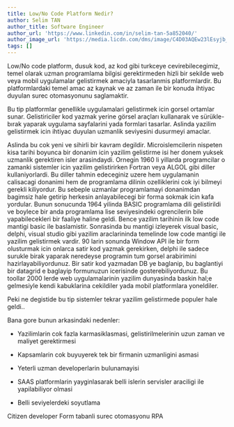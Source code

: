 ```yaml
---
title: Low/No Code Platform Nedir?
author: Selim TAN
author_title: Software Engineer
author_url: 'https://www.linkedin.com/in/selim-tan-5a852040/'
author_image_url: 'https://media.licdn.com/dms/image/C4D03AQEw23lEsyjb_g/profile-displayphoto-shrink_200_200/0/1600513688130?e=1686787200&v=beta&t=bpL1oNOw3VepBPfFEl7d8cU8QDnVZ-xNe1uPDresZ_I'
tags: []
---
```


Low/No code platform, dusuk kod, az kod gibi turkceye cevirebilecegimiz, temel olarak uzman programlama bilgisi gerektirmeden hizli bir sekilde web veya mobil uygulamalar gelistirmek amaciyla tasarlanmis platformlardir. Bu platformlardaki temel amac az kaynak ve az zaman ile bir konuda ihtiyac duyulan surec otomasyonunu saglamaktir. 

Bu tip platformlar genellikle uygulamalari gelistirmek icin gorsel ortamlar sunar. Gelistiriciler kod yazmak yerine görsel araçları kullanarak ve sürükle-bırak yaparak uygulama sayfalarini yada formlari tasarlar. Aslinda yazilim gelistirmek icin ihtiyac duyulan uzmanlik seviyesini dusurmeyi amaclar.

Aslinda bu cok yeni ve sihirli bir kavram degildir. Microislemcilerin nispeten kisa tarihi boyunca bir donanim icin yazilim gelistirme isi her donem yuksek uzmanlik gerektiren isler arasindaydi. Ornegin 1960 li yillarda programcilar o zamanki sistemler icin yazilim gelistirirken Fortran veya ALGOL gibi diller kullaniyorlardi. Bu diller tahmin edeceginiz uzere hem uygulamanin calisacagi donanimi hem de programlama dilinin ozelliklerini cok iyi bilmeyi gerekli kiliyordur. Bu sebeple uzmanlar programlamayi donanimdan bagimsiz hale getirip herkesin anlayabilecegi bir forma sokmak icin kafa yordular. Bunun sonucunda 1964 yilinda BASIC programlama dili gelistirildi ve boylece bir anda programlama lise seviyesindeki ogrencilerin bile yapabilecekleri bir faaliye haline geldi. Bence yazilim tarihinin ilk low code mantigi basic ile baslamistir. Sonrasinda bu mantigi izleyerek visual basic, delphi, visual studio gibi yazilim araclarininda temelinde low code mantigi ile yazilim gelistirmek vardir.  90 larin sonunda Window API ile bir form olusturmak icin onlarca satir kod yazmak gerekirken, delphi ile sadece surukle birak yaparak neredeyse programin tum gorsel arabirimini hazirlayabiliyordunuz. Bir satir kod yazmadan DB ye baglanip, bu baglantiyi bir datagrid e baglayip formunuzun icerisinde gosterebiliyordunuz. Bu toollar 2000 lerde web uygulamalarinin yazilim dunyasinda baskin hal;e gelmesiyle kendi kabuklarina cekildiler yada mobil platformlara yoneldiler.

Peki ne degistide bu tip sistemler tekrar yazilim gelistirmede populer hale geldi..

Bana gore bunun arkasindaki nedenler:

- Yazilimlarin cok fazla karmasiklasmasi, gelistirilmelerinin uzun zaman ve maliyet gerektirmesi
- Kapsamlarin cok buyuyerek tek bir firmanin uzmanligini asmasi 
- Yeterli uzman developerlarin bulunamayisi
- SAAS platformlarin yayginlasarak belli islerin servisler araciligi ile yapilabiliyor olmasi


- Belli seviyelerdeki soyutlama

Citizen developer
Form tabanli surec otomasyonu
RPA
